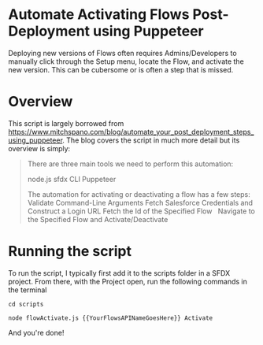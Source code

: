 # Automate Activating Flows Post-Deployment using Puppeteer

Deploying new versions of Flows often requires Admins/Developers to manually click through the Setup menu, locate the Flow, and activate the new version. This can be cubersome or is often a step that is missed.

# Overview
This script is largely borrowed from https://www.mitchspano.com/blog/automate_your_post_deployment_steps_using_puppeteer. The blog covers the script in much more detail but its overview is simply:

> There are three main tools we need to perform this automation:
>
> node.js
> sfdx CLI
> Puppeteer
> 
> The automation for activating or deactivating a flow has a few steps:
> Validate Command-Line Arguments
> Fetch Salesforce Credentials and Construct a Login URL
> Fetch the Id of the Specified Flow
> &nbsp;
> Navigate to the Specified Flow and Activate/Deactivate

# Running the script

To run the script, I typically first add it to the scripts folder in a SFDX project. From there, with the Project open, run the following commands in the terminal

`cd scripts`

`node flowActivate.js {{YourFlowsAPINameGoesHere}} Activate`

And you're done!
